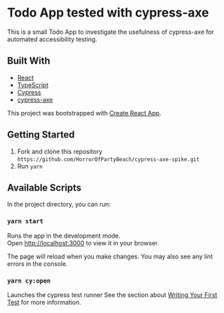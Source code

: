 # Todo App tested with cypress-axe

This is a small Todo App to investigate the usefulness of cypress-axe for automated accessibility testing.

## Built With

- [React](https://reactjs.org)
- [TypeScript](https://www.typescriptlang.org)
- [Cypress](https://docs.cypress.io)
- [cypress-axe](https://github.com/component-driven/cypress-axe)

This project was bootstrapped with [Create React App](https://github.com/facebook/create-react-app).

## Getting Started

1. Fork and clone this repository `https://github.com/HorrorOfPartyBeach/cypress-axe-spike.git`
2. Run `yarn`

## Available Scripts

In the project directory, you can run:

### `yarn start`

Runs the app in the development mode.\
Open [http://localhost:3000](http://localhost:3000) to view it in your browser.

The page will reload when you make changes.
You may also see any lint errors in the console.

### `yarn cy:open`

Launches the cypress test runner
See the section about [Writing Your First Test](https://docs.cypress.io/guides/end-to-end-testing/writing-your-first-end-to-end-test) for more information.
